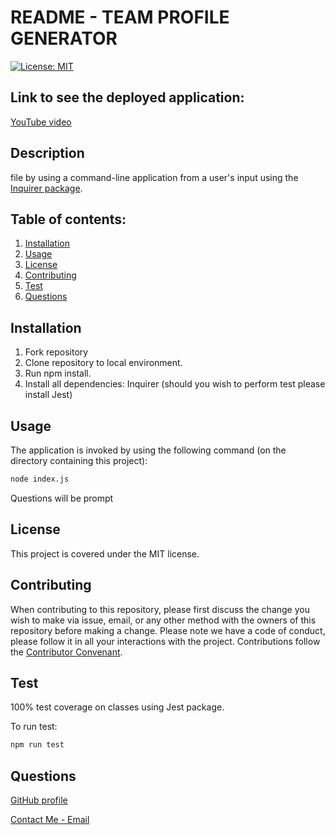# README - TEAM PROFILE GENERATOR

[![License: MIT](https://img.shields.io/badge/License-MIT-yellow.svg)](https://opensource.org/licenses/MIT)

## Link to see the deployed application:

[YouTube video]()

## Description

file by using a command-line application from a user's input using the [Inquirer package](https://www.npmjs.com/package/inquirer).

## Table of contents:

1. [Installation](#installation)
2. [Usage](#usage)
3. [License](#license)
4. [Contributing](#contributing)
5. [Test](test)
6. [Questions](#questions)

## Installation

1. Fork repository
2. Clone repository to local environment.
3. Run npm install.
4. Install all dependencies: Inquirer (should you wish to perform test please install Jest)

## Usage

The application is invoked by using the following command (on the directory containing this project):

```bash
node index.js
```

Questions will be prompt

## License

This project is covered under the MIT license.

## Contributing

When contributing to this repository, please first discuss the change you wish to make via issue, email, or any other method with the owners of this repository before making a change.
Please note we have a code of conduct, please follow it in all your interactions with the project.
Contributions follow the [Contributor Convenant](http://contributor-covenant.org/version/1/4/).

## Test

100% test coverage on classes using Jest package.

To run test:

```bash
npm run test
```

## Questions

[GitHub profile](http://github.com/PFZM)

[Contact Me - Email](mailto:pfzm@hotmail.com)
